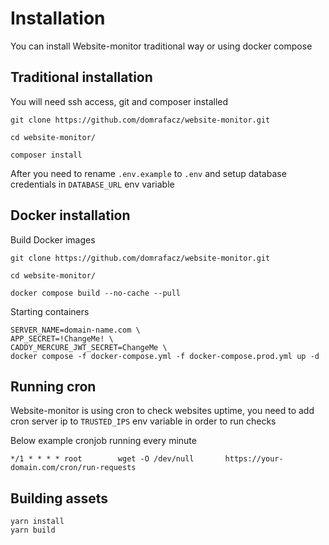 # Installation

You can install Website-monitor traditional way or using docker compose

## Traditional installation

You will need ssh access, git and composer installed

```
git clone https://github.com/domrafacz/website-monitor.git

cd website-monitor/

composer install
```
After you need to rename `.env.example` to `.env` and setup database credentials in `DATABASE_URL` env variable

## Docker installation

Build Docker images

```
git clone https://github.com/domrafacz/website-monitor.git

cd website-monitor/

docker compose build --no-cache --pull
```
Starting containers
```
SERVER_NAME=domain-name.com \
APP_SECRET=!ChangeMe! \
CADDY_MERCURE_JWT_SECRET=ChangeMe \
docker compose -f docker-compose.yml -f docker-compose.prod.yml up -d
```

## Running cron
Website-monitor is using cron to check websites uptime, you need to add cron server ip to `TRUSTED_IPS` env variable in order to run checks

Below example cronjob running every minute
```
*/1 * * * * root        wget -O /dev/null       https://your-domain.com/cron/run-requests
```

## Building assets
```
yarn install
yarn build
```